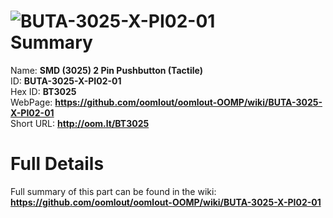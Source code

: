 
![BUTA-3025-X-PI02-01](https://github.com/oomlout/oomlout-OOMP/blob/master/parts/BUTA-3025-X-PI02-01/BUTA-3025-X-PI02-01_420.jpg)   
Summary
=================
  
Name: __SMD (3025) 2 Pin Pushbutton (Tactile)__    
ID: __BUTA-3025-X-PI02-01__   
Hex ID: __BT3025__   
WebPage: __https://github.com/oomlout/oomlout-OOMP/wiki/BUTA-3025-X-PI02-01__   
Short URL: __http://oom.lt/BT3025__   

Full Details
==========================
Full summary of this part can be found in the wiki:   
__https://github.com/oomlout/oomlout-OOMP/wiki/BUTA-3025-X-PI02-01__    

